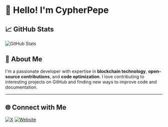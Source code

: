 # 👋 Hello! I'm CypherPepe

## 📈 GitHub Stats

![GitHub Stats](https://github-readme-stats.vercel.app/api?username=cypherpepe&show_icons=true&theme=cobalt)
<!-- ![Top Languages](https://github-readme-stats.vercel.app/api/top-langs/?username=cypherpepe&layout=compact&theme=cobalt)-->

## 🌟 About Me

I'm a passionate developer with expertise in **blockchain technology**, **open-source contributions**, and **code optimization**. I love contributing to interesting projects on GitHub and finding new ways to improve code and documentation.

---

## 🌐 Connect with Me

[![X](https://img.shields.io/badge/X-%40cypherpepe-blue)](https://x.com/cypher_frog)
[![Website](https://img.shields.io/badge/Farcaster-%40cypherfrog.eth-purple)](https://warpcast.com/cypherfrog.eth)
